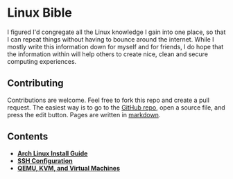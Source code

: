 # Linux Bible

I figured I'd congregate all the Linux knowledge I gain into one place, so that I can repeat things without having to
bounce around the internet. While I mostly write this information down for myself and for friends, I do hope that the
information within will help others to create nice, clean and secure computing experiences.

## Contributing

Contributions are welcome. Feel free to fork this repo and create a pull request. The easiest way is to go to the
[GitHub repo](https://github.com/defunk-t/linux-bible), open a source file, and press the edit button.
Pages are written in [markdown](https://docs.github.com/en/get-started/writing-on-github/getting-started-with-writing-and-formatting-on-github/basic-writing-and-formatting-syntax).

## Contents

- **[Arch Linux Install Guide](Arch-Linux-Install-Guide)**
- **[SSH Configuration](SSH-Configuration)**
- **[QEMU, KVM, and Virtual Machines](VMs)**
